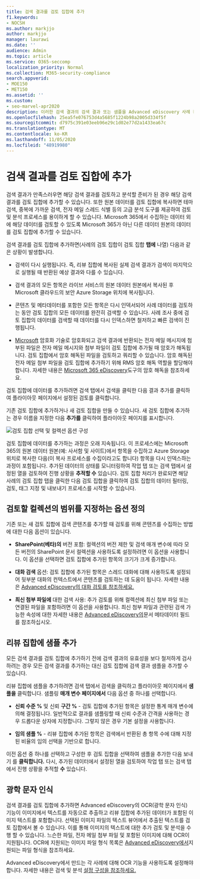 ```yaml
---
title: 검색 결과를 검토 집합에 추가
f1.keywords:
- NOCSH
ms.author: markjjo
author: markjjo
manager: laurawi
ms.date: ''
audience: Admin
ms.topic: article
ms.service: O365-seccomp
localization_priority: Normal
ms.collection: M365-security-compliance
search.appverid:
- MOE150
- MET150
ms.assetid: ''
ms.custom:
- seo-marvel-apr2020
description: 이러한 검색 결과의 검색 결과 또는 샘플을 Advanced eDiscovery 사례 검토 집합에 추가하는 방법을 학습합니다.
ms.openlocfilehash: 25ea5fe076753d4a5685f1224b98a2005d334f5f
ms.sourcegitcommit: d7975c391e03eeb96e29c1d02e77d2a1433ea67c
ms.translationtype: MT
ms.contentlocale: ko-KR
ms.lasthandoff: 11/05/2020
ms.locfileid: "48919980"
---
```

# <a name="add-search-results-to-a-review-set"></a>검색 결과를 검토 집합에 추가

검색 결과가 만족스러우면 해당 검색 결과를 검토하고 분석할 준비가 된 경우 해당 검색 결과를 검토 집합에 추가할 수 있습니다. 또한 원본 데이터를 검토 집합에 복사하면 테마 검색, 중복에 가까운 검색, 전자 메일 스레드 식별 등의 고급 분석 도구를 제공하여 검토 및 분석 프로세스를 용이하게 할 수 있습니다. Microsoft 365에서 수집하는 데이터 외에 해당 데이터를 검토할 수 있도록 Microsoft 365가 아닌 다른 데이터 원본의 데이터를 검토 집합에 추가할 수 있습니다.

검색 결과를 검토 집합에 추가하면(사례의 검토 집합이 검토 집합 **탭에** 나열) 다음과 같은 상황이 발생합니다.

- 검색이 다시 실행됩니다. 즉, 리뷰 집합에 복사된 실제 검색 결과가 검색이 마지막으로 실행될 때 반환된 예상 결과와 다를 수 있습니다.

- 검색 결과의 모든 항목은 라이브 서비스의 원본 데이터 원본에서 복사된 후 Microsoft 클라우드의 보안 Azure Storage 위치에 복사됩니다.

- 콘텐츠 및 메타데이터를 포함한 모든 항목은 다시 인덱서되어 사례 데이터를 검토하는 동안 검토 집합의 모든 데이터를 완전히 검색할 수 있습니다. 사례 조사 중에 검토 집합의 데이터를 검색할 때 데이터를 다시 인덱스하면 철저하고 빠른 검색이 진행됩니다.

- [Microsoft](encryption.md) 암호화 기술로 암호화되고 검색 결과에 반환되는 전자 메일 메시지에 첨부된 파일은 전자 메일 메시지와 첨부 파일이 검토 집합에 추가될 때 암호가 해독됩니다. 검토 집합에서 암호 해독된 파일을 검토하고 쿼리할 수 있습니다. 암호 해독된 전자 메일 첨부 파일을 검토 집합에 추가하기 위해 RMS 암호 해독 역할을 할당해야 합니다. 자세한 내용은 [Microsoft 365 eDiscovery](ediscovery-decryption.md)도구의 암호 해독을 참조하세요.

검토 집합에 데이터를 추가하려면 검색 탭에서 검색을 클릭한  다음 결과 추가를 클릭하여 플라이아웃 페이지에서 설정된 검토를 클릭합니다. 

기존 검토 집합에 추가하거나 새 검토 집합을 만들 수 있습니다.  새 검토 집합에 추가하는 경우 이름을 지정한 다음 **추가를** 클릭하여 플라이아웃 페이지를 표시합니다.

![검토 집합 선택 및 컬렉션 옵션 구성](../media/AeD_AddToReviewSet.png)

검토 집합에 데이터를 추가하는 과정은 오래 지속됩니다. 이 프로세스에는 Microsoft 365의 원본 데이터 원본(예: 사서함 및 사이트)에서 항목을 수집하고 Azure Storage 위치로 복사한 다음(이 복사 프로세스를 수집이라고도 합니다) 항목을 다시 인덱스하는 과정이 포함됩니다.  추가된 데이터의 상태를  모니터링하여 작업 탭  또는 검색 탭에서 설정된 열을 검토하여 진행 상황을 **추적할 수** 있습니다. 검토 집합 처리가 완료되면 해당  사례의 검토 집합 탭을 클릭한 다음 검토 집합을 클릭하여 검토 집합의 데이터 필터링, 검토, 태그 지정 및 내보내기 프로세스를 시작할 수 있습니다.

## <a name="define-options-to-scope-your-collection-for-review"></a>검토할 컬렉션의 범위를 지정하는 옵션 정의

기존 또는 새 검토 집합에 검색 콘텐츠를 추가할 때 검토를 위해 콘텐츠를 수집하는 방법에 대한 다음 옵션이 있습니다.

- **SharePoint(베타)의** 버전 포함: 컬렉션의 버전 제한 및 검색 매개 변수에 따라 모든 버전의 SharePoint 문서 컬렉션을 사용하도록 설정하려면 이 옵션을 사용합니다. 이 옵션을 선택하면 검토 집합에 추가된 항목의 크기가 크게 증가합니다.

- **대화 검색** 옵션: 검토 집합에 추가된 항목은 스레드 대화에 대해 사용하도록 설정되어 뒷부분 대화의 컨텍스트에서 콘텐츠를 검토하는 데 도움이 됩니다. 자세한 내용은 [Advanced eDiscovery의 대화 검토를 참조하세요.](conversation-review-sets.md)

- **최신 첨부 파일에** 대한 검색 사용: 추가 검토를 위해 컬렉션에 최신 첨부 파일 또는 연결된 파일을 포함하려면 이 옵션을 사용합니다. 최신 첨부 파일과 관련된 검색 가능한 속성에 대한 자세한 내용은 [Advanced eDiscovery의](document-metadata-fields-in-Advanced-eDiscovery.md)문서 메타데이터 필드를 참조하십시오.

## <a name="add-a-sample-to-a-review-set"></a>리뷰 집합에 샘플 추가

모든 검색 결과를 검토 집합에 추가하기 전에 검색 결과의 유효성을 보다 철저하게 검사하려는 경우 모든 검색 결과를 추가하는 대신 검토 집합에 검색 결과 샘플을 추가할 수 있습니다.

리뷰 집합에 샘플을 추가하려면 검색 탭에서 검색을 클릭하고 플라이아웃 페이지에서 **샘플을** 클릭합니다.  샘플링 **매개 변수 페이지에서** 다음 옵션 중 하나를 선택합니다.

- **신뢰 수준 %** 및 신뢰 **구간 %** - 검토 집합에 추가된 항목은 설정한 통계 매개 변수에 의해 결정됩니다. 일반적으로 결과를 샘플링할 때 신뢰 수준과 간격을 사용하는 경우 드롭다운 상자에 지정합니다. 그렇지 않은 경우 기본 설정을 사용합니다.

- **임의 샘플 %** - 리뷰 집합에 추가된 항목은 검색에서 반환된 총 항목 수에 대해 지정된 비율의 임의 선택을 기반으로 합니다.

이전 옵션 중 하나를 선택하고 구성한 후 검토 집합을 선택하여 샘플을 추가한 다음 보내기 를 **클릭합니다.** 다시, 추가된 데이터에서  설정된 열을 검토하여 작업 탭 또는 검색 탭에서 진행 상황을 추적할 **수** 있습니다. 

## <a name="optical-character-recognition"></a>광학 문자 인식

검색 결과를 검토 집합에 추가하면 Advanced eDiscovery의 OCR(광학 문자 인식) 기능이 이미지에서 텍스트를 자동으로 추출하고 리뷰 집합에 추가된 데이터가 포함된 이미지 텍스트를 포함합니다. 선택된 이미지 파일의 텍스트 뷰어에서 추출된 텍스트를 검토 집합에서 볼 수 있습니다. 이를 통해 이미지의 텍스트에 대한 추가 검토 및 분석을 수행 할 수 있습니다. 느슨한 파일, 전자 메일 첨부 파일 및 포함된 이미지에 대해 OCR이 지원됩니다. OCR에 지원되는 이미지 파일 형식 목록은 [Advanced eDiscovery에서](supported-filetypes-ediscovery20.md#image)지원되는 파일 형식을 참조하세요.

Advanced eDiscovery에서 만드는 각 사례에 대해 OCR 기능을 사용하도록 설정해야 합니다. 자세한 내용은 검색 및 분석 [설정 구성을 참조하세요.](configure-search-and-analytics-settings-in-advanced-ediscovery.md#optical-character-recognition-ocr)
